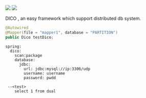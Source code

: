 ![](https://img.shields.io/github/license/data2/dico?style=plastic)
![](https://img.shields.io/github/issues/data2/dico?style=plastic)


DICO , an easy framework which support distributed db system.
```java
@Autowired
@Mapper(file = "mapper1", database = "PARTITION")
public Dico testDico;
```        
    spring:
      dico:
        scan:package
        database:
          jdbc:
            url: jdbc:mysql://ip:3306/udp
            username: username
            password: pwdd
            
     --<test>
        select 1 from dual

